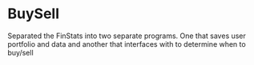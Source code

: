 # BuySell
Separated the FinStats into two separate programs. One that saves user portfolio and data and another that interfaces with to determine when to buy/sell

